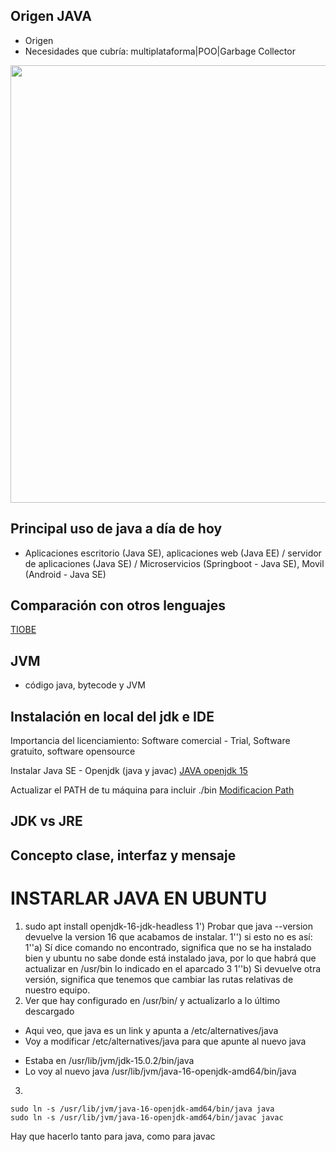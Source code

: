 ## Origen JAVA
- Origen
- Necesidades que cubría: multiplataforma|POO|Garbage Collector
<p align="left">
  <img src="https://cdn.wrytin.com/images/wrytup/r/1024/greenbbq-jz48l38k.jpeg" width="700">
</p>

## Principal uso de java a día de hoy
- Aplicaciones escritorio (Java SE), aplicaciones web (Java EE) / servidor de aplicaciones (Java SE) / Microservicios (Springboot - Java SE), Movil (Android - Java SE)

## Comparación con otros lenguajes
[TIOBE](https://www.tiobe.com/tiobe-index/)

## JVM
- código java, bytecode y JVM

## Instalación en local del jdk e IDE
Importancia del licenciamiento:  Software comercial - Trial, Software gratuito, software opensource

Instalar Java SE - Openjdk (java y javac)
[JAVA openjdk 15](https://jdk.java.net/java-se-ri/15)

Actualizar el PATH de tu máquina para incluir ./bin
[Modificacion Path](https://www.java.com/en/download/help/path.xml)

## JDK vs JRE

## Concepto clase, interfaz y mensaje


# INSTARLAR JAVA EN UBUNTU
1) sudo apt install openjdk-16-jdk-headless
1') Probar que java --version devuelve la version 16 que acabamos de instalar.
1'') si esto no es así:
1''a) Sí dice comando no encontrado, significa que no se ha instalado bien y ubuntu no sabe donde está instalado java, por lo que habrá que actualizar en /usr/bin lo indicado en el aparcado 3
1''b) Si devuelve otra versión, significa que tenemos que cambiar las rutas relativas de nuestro equipo.
2) Ver que hay configurado en /usr/bin/ y actualizarlo a lo último descargado 
- Aqui veo, que java es un link y apunta a /etc/alternatives/java
- Voy a modificar /etc/alternatives/java para que apunte al nuevo java
* Estaba en /usr/lib/jvm/jdk-15.0.2/bin/java
* Lo voy al nuevo java /usr/lib/jvm/java-16-openjdk-amd64/bin/java

3)
```
sudo ln -s /usr/lib/jvm/java-16-openjdk-amd64/bin/java java
sudo ln -s /usr/lib/jvm/java-16-openjdk-amd64/bin/javac javac
```
Hay que hacerlo tanto para java, como para javac